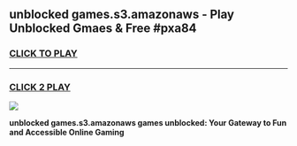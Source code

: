 
## unblocked games.s3.amazonaws - Play Unblocked Gmaes & Free #pxa84
<h3>
<a href="https://news.freeplayer.one?title=unblocked_games.s3.amazonaws&ref=24F">CLICK TO PLAY</a></h3>
<hr>

<h3>
<a href="https://news.freeplayer.one?title=unblocked_games.s3.amazonaws&ref=24F">CLICK 2 PLAY</a>
  
</h3>

<a href="https://news.freeplayer.one?title=unblocked_games.s3.amazonaws&ref=24F/"><img src="https://clearcache.store/games.png"></a>


**unblocked games.s3.amazonaws games unblocked: Your Gateway to Fun and Accessible Online Gaming**
